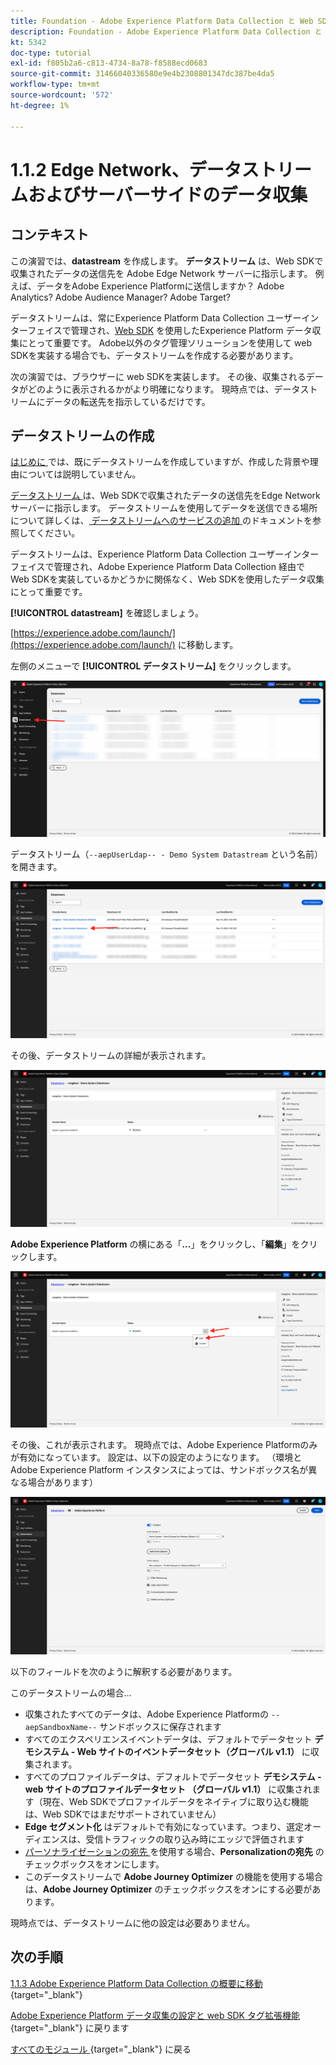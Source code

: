 ```yaml
---
title: Foundation - Adobe Experience Platform Data Collection と Web SDK Extension の設定 – Edge Network、データストリームおよびサーバーサイドのデータ収集
description: Foundation - Adobe Experience Platform Data Collection と Web SDK Extension の設定 – Edge Network、データストリームおよびサーバーサイドのデータ収集
kt: 5342
doc-type: tutorial
exl-id: f805b2a6-c813-4734-8a78-f8588ecd0683
source-git-commit: 31466040336580e9e4b2308801347dc387be4da5
workflow-type: tm+mt
source-wordcount: '572'
ht-degree: 1%

---
```


# 1.1.2 Edge Network、データストリームおよびサーバーサイドのデータ収集

## コンテキスト

この演習では、**datastream** を作成します。 **データストリーム** は、Web SDKで収集されたデータの送信先を Adobe Edge Network サーバーに指示します。 例えば、データをAdobe Experience Platformに送信しますか？ Adobe Analytics? Adobe Audience Manager? Adobe Target?

データストリームは、常にExperience Platform Data Collection ユーザーインターフェイスで管理され、[Web SDK](https://experienceleague.adobe.com/ja/docs/experience-platform/web-sdk/home) を使用したExperience Platform データ収集にとって重要です。 Adobe以外のタグ管理ソリューションを使用して web SDKを実装する場合でも、データストリームを作成する必要があります。

次の演習では、ブラウザーに web SDKを実装します。 その後、収集されるデータがどのように表示されるかがより明確になります。 現時点では、データストリームにデータの転送先を指示しているだけです。

## データストリームの作成

[ はじめに ](./../../../../modules/getting-started/gettingstarted/ex2.md) では、既にデータストリームを作成していますが、作成した背景や理由については説明していません。

[ データストリーム ](https://experienceleague.adobe.com/ja/docs/experience-platform/datastreams/overview) は、Web SDKで収集されたデータの送信先をEdge Network サーバーに指示します。 データストリームを使用してデータを送信できる場所について詳しくは、[ データストリームへのサービスの追加 ](https://experienceleague.adobe.com/ja/docs/experience-platform/datastreams/configure#add-services) のドキュメントを参照してください。

データストリームは、Experience Platform Data Collection ユーザーインターフェイスで管理され、Adobe Experience Platform Data Collection 経由で Web SDKを実装しているかどうかに関係なく、Web SDKを使用したデータ収集にとって重要です。

**[!UICONTROL datastream]** を確認しましょう。

[https://experience.adobe.com/launch/](https://experience.adobe.com/launch/) に移動します。

左側のメニューで **[!UICONTROL データストリーム]** をクリックします。

![ 左側のナビゲーションでデータストリームアイコンをクリック ](./images/edgeconfig1.png)

データストリーム（`--aepUserLdap-- - Demo System Datastream` という名前）を開きます。

![ データストリームに名前を付けて保存する ](./images/edgeconfig2.png)

その後、データストリームの詳細が表示されます。

![ データストリームに名前を付けて保存する ](./images/edgecfg1.png)

**Adobe Experience Platform** の横にある「**...**」をクリックし、「**編集**」をクリックします。

![ データストリームに名前を付けて保存する ](./images/edgecfg1a.png)

その後、これが表示されます。 現時点では、Adobe Experience Platformのみが有効になっています。 設定は、以下の設定のようになります。 （環境とAdobe Experience Platform インスタンスによっては、サンドボックス名が異なる場合があります）

![ データストリームに名前を付けて保存する ](./images/edgecfg2.png)

以下のフィールドを次のように解釈する必要があります。

このデータストリームの場合…

- 収集されたすべてのデータは、Adobe Experience Platformの `--aepSandboxName--` サンドボックスに保存されます
- すべてのエクスペリエンスイベントデータは、デフォルトでデータセット **デモシステム - Web サイトのイベントデータセット（グローバル v1.1）** に収集されます。
- すべてのプロファイルデータは、デフォルトでデータセット **デモシステム - web サイトのプロファイルデータセット （グローバル v1.1）** に収集されます（現在、Web SDKでプロファイルデータをネイティブに取り込む機能は、Web SDKではまだサポートされていません）
- **Edge セグメント化** はデフォルトで有効になっています。つまり、選定オーディエンスは、受信トラフィックの取り込み時にエッジで評価されます
- [ パーソナライゼーションの宛先 ](https://experienceleague.adobe.com/ja/docs/experience-platform/destinations/catalog/personalization/overview) を使用する場合、**Personalizationの宛先** のチェックボックスをオンにします。
- このデータストリームで **Adobe Journey Optimizer** の機能を使用する場合は、**Adobe Journey Optimizer** のチェックボックスをオンにする必要があります。

現時点では、データストリームに他の設定は必要ありません。

## 次の手順

[1.1.3 Adobe Experience Platform Data Collection の概要に移動 ](./ex3.md){target="_blank"}

[Adobe Experience Platform データ収集の設定と web SDK タグ拡張機能 ](./data-ingestion-launch-web-sdk.md){target="_blank"} に戻ります

[ すべてのモジュール ](./../../../../overview.md){target="_blank"} に戻る
